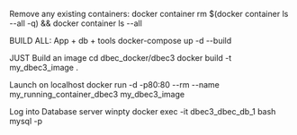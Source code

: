 Remove any existing containers:
docker container rm $(docker container ls --all -q) && docker container ls --all


BUILD ALL: App + db + tools
docker-compose up -d --build

JUST Build an image
cd dbec_docker/dbec3
docker build -t my_dbec3_image .


Launch on localhost
docker run -d -p80:80 --rm --name my_running_container_dbec3 my_dbec3_image





Log into Database server
winpty docker exec -it dbec3_dbec_db_1 bash
mysql -p